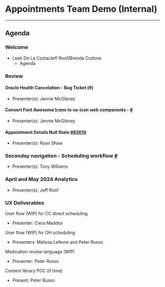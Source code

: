 # Appointments Team Demo (Internal) 

---

## Agenda

### Welcome

- Leah De La Costa/Jeff Roof/Brenda Cudone
  - Agenda

### Review 

#### Oracle Health Cancelation - Bug Ticket (#) 
  - Presenter(s): Jennie McGibney
    
#### Convert Font Awesome Icons to va-icon web components - [#]() 
  - Presenter(s): Jennie McGibney

#### Appointment Details Null State [#83010](https://app.zenhub.com/workspaces/appointments-team-603fdef281af6500110a1691/issues/gh/department-of-veterans-affairs/va.gov-team/83010)
  - Presenter(s): Ryan Shaw

### Seconday navigation - Scheduling workflow [#]()
  - Presenter(s): Tony Williams

### April and May 2024 Analytics 
  - Presenter(s): Jeff Roof 

### UX Deliverables 

User flow (WIP) for CC direct scheduling
  - Presenter: Ciera Maddox
    
User flow (WIP) for OH scheduling
  - Presenters: Melissa Lefevre and Peter Russo

Medication review language (WIP)
 - Presenter: Peter Russo

Content library POC (if time)
 - Present: Peter Russo

